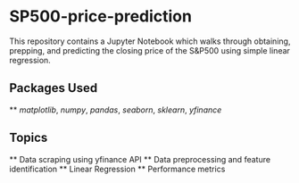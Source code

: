 # SP500-price-prediction
This repository contains a Jupyter Notebook which walks through obtaining, prepping, and predicting the closing price of the S&P500 using simple linear regression.

## Packages Used
** *matplotlib*, *numpy*, *pandas*, *seaborn*, *sklearn*, *yfinance*

## Topics
** Data scraping using yfinance API
** Data preprocessing and feature identification
** Linear Regression
** Performance metrics
